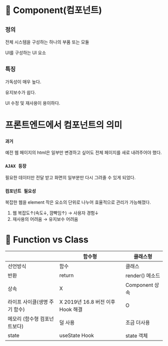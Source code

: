 # 📌 Component(컴포넌트)

## `정의`

전체 시스템을 구성하는 하나의 부품 또는 모듈

UI를 구성하는 UI 요소

## `특징`

가독성이 매우 높다.

유지보수가 쉽다.

UI 수정 및 재사용이 용이하다.

# 프론트엔드에서 컴포넌트의 의미

### `과거`

예전 웹 페이지의 html은 일부만 변경하고 싶어도 전체 페이지를 새로 내려주어야 했다.

### `AJAX 등장`

필요한 데이터만 전달 받고 화면의 일부분만 다시 그려줄 수 있게 되었다.

### `컴포넌트 필요성`

복잡한 웹을 element 작은 요소의 단위로 나누어 효율적으로 관리가 가능해졌다.

1. 웹 복잡도↑(속도↓, 깜빡임↑) → 사용자 경험↓
2. 재사용의 어려움 → 유지보수 어려움

# 📌 Function vs Class

|                               | 함수형                            | 클래스형        |
| ----------------------------- | --------------------------------- | --------------- |
| 선언방식                      | 함수                              | 클래스          |
| 반환                          | return                            | render() 메소드 |
| 상속                          | X                                 | Component 상속  |
| 라이프 사이클(생명 주기 함수) | X 2019년 16.8 버전 이후 Hook 해결 | O               |
| 메모리 (함수형 컴포넌트보다)  | 덜 사용                           | 조금 더사용     |
| state                         | useState Hook                     | state 객체      |
